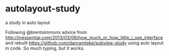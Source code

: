autolayout-study
================

a study in auto layout 

Following @brentsimmons advice from http://inessential.com/2013/03/06/how_much_or_how_little_i_use_interface and rebuilt https://github.com/danramteke/subview-study using auto layout in code. So much typing, but it works.
